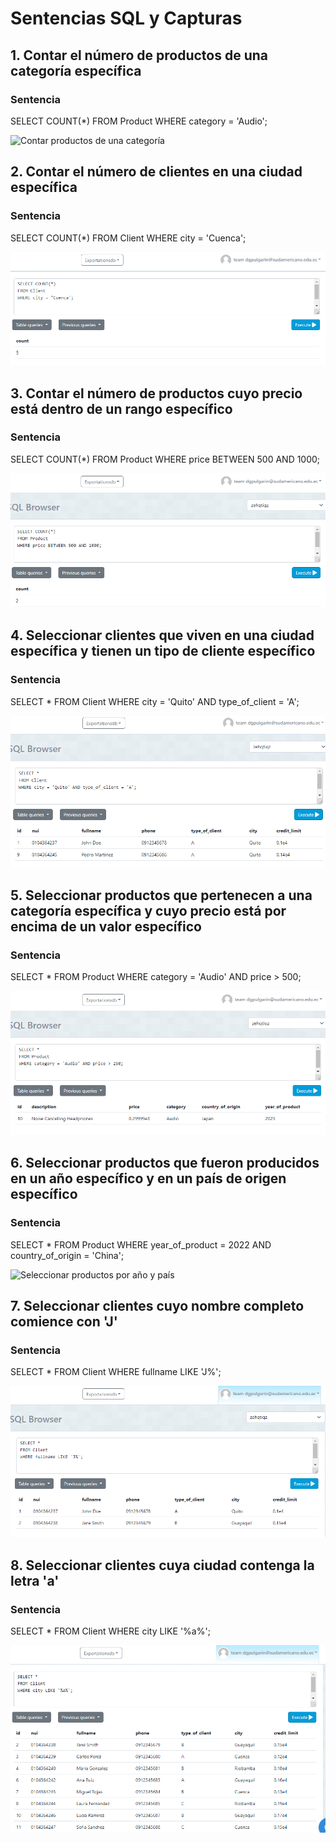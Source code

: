 # Sentencias SQL y Capturas

## 1. Contar el número de productos de una categoría específica
### Sentencia
SELECT COUNT(*) 
FROM Product 
WHERE category = 'Audio';

![Contar productos de una categoría](capturas/1productosCategoría.PNG)

## 2. Contar el número de clientes en una ciudad específica
### Sentencia
SELECT COUNT(*) 
FROM Client 
WHERE city = 'Cuenca';

![Contar clientes en una ciudad](capturas/2clientesCiudad.PNG)

## 3. Contar el número de productos cuyo precio está dentro de un rango específico
### Sentencia
SELECT COUNT(*) 
FROM Product 
WHERE price BETWEEN 500 AND 1000;

![Contar productos en rango de precio](capturas/3productosPrecio.PNG)

## 4. Seleccionar clientes que viven en una ciudad específica y tienen un tipo de cliente específico
### Sentencia
SELECT * 
FROM Client 
WHERE city = 'Quito' AND type_of_client = 'A';

![Seleccionar clientes por ciudad y tipo](capturas/4clientesCiudadTipo.PNG)

## 5. Seleccionar productos que pertenecen a una categoría específica y cuyo precio está por encima de un valor específico
### Sentencia
SELECT * 
FROM Product 
WHERE category = 'Audio' AND price > 500;

![Seleccionar productos por categoría y precio](capturas/5productosCategoriaPrecio.PNG)

## 6. Seleccionar productos que fueron producidos en un año específico y en un país de origen específico
### Sentencia

SELECT * 
FROM Product 
WHERE year_of_product = 2022 AND country_of_origin = 'China';

![Seleccionar productos por año y país](capturas/6productosAñoPais.PNG)

## 7. Seleccionar clientes cuyo nombre completo comience con 'J'
### Sentencia
SELECT * 
FROM Client 
WHERE fullname LIKE 'J%';

![Seleccionar clientes por nombre](capturas/7clientesNombreJ.PNG)

## 8. Seleccionar clientes cuya ciudad contenga la letra 'a'
### Sentencia
SELECT * 
FROM Client 
WHERE city LIKE '%a%';

![Seleccionar clientes por ciudad con "a"](capturas/8ciudadA.PNG)







